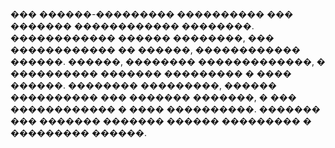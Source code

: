 ��� ������-��������� ���������� ��� ������� ������������ ��������. 
������������ ������ ��������, ��� ������������ �� ������, ������������ ������.
������, �������� �������������, � ���������� ������� ��������� � ���� ������.
�������� ���������, ������ ���������� ��� ������� �������, � ��� ������������ � ���� ����������.
������� ��� ������� ������� ������ ��������� � ��������� ������.

